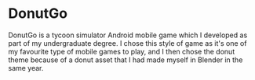 # DonutGo
 
DonutGo is a tycoon simulator Android mobile game which I developed as part of my undergraduate degree. I chose this style of game as it's one of my favourite type of mobile games to play, and I then chose the donut theme because of a donut asset that I had made myself in Blender in the same year.
